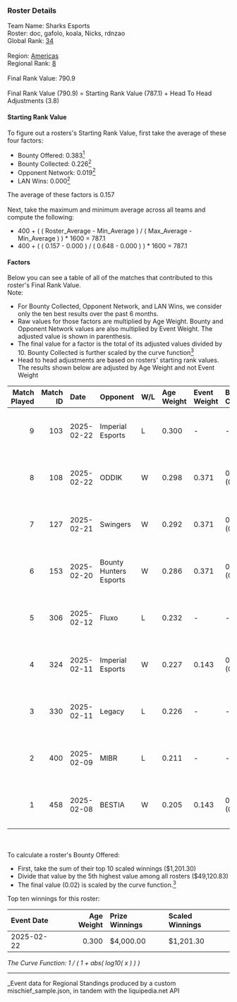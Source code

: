 ### Roster Details<br />
Team Name: Sharks Esports<br />
Roster: doc, gafolo, koala, Nicks, rdnzao<br />
Global Rank: [34](../../standings_global_2025_07_07.md)<br />
<br />
Region: [Americas]( ../../standings_americas_2025_07_07.md)<br />
Regional Rank: [8]( ../../standings_americas_2025_07_07.md)<br />
<br />
Final Rank Value:  790.9<br />
<br />
Final Rank Value (790.9) = Starting Rank Value (787.1) + Head To Head Adjustments (3.8)<br />

#### Starting Rank Value<br />
To figure out a rosters's Starting Rank Value, first take the average of these four factors:<br />
- Bounty Offered: 0.383[<sup>1</sup>](#table2)
- Bounty Collected: 0.226[<sup>2</sup>](#table1)
- Opponent Network: 0.019[<sup>2</sup>](#table1)
- LAN Wins: 0.000[<sup>2</sup>](#table1)

The average of these factors is 0.157<br />
<br />
Next, take the maximum and minimum average across all teams and compute the following:<br />
- 400 + ( ( Roster_Average - Min_Average ) / ( Max_Average - Min_Average ) ) * 1600 = 787.1
- 400 + ( ( 0.157 - 0.000 ) / ( 0.648 - 0.000 ) ) * 1600 = 787.1


#### Factors<br />
Below you can see a table of all of the matches that contributed to this roster's Final Rank Value.<br />
Note:<br />

- For Bounty Collected, Opponent Network, and LAN Wins, we consider only the ten best results over the past 6 months.
- Raw values for those factors are multiplied by Age Weight. Bounty and Opponent Network values are also multiplied by Event Weight. The adjusted value is shown in parenthesis.
- The final value for a factor is the total of its adjusted values divided by 10. Bounty Collected is further scaled by the curve function[<sup>3</sup>](#curveFunction)
- Head to head adjustments are based on rosters' starting rank values. The results shown below are adjusted by Age Weight and not Event Weight
<span id="table1"></span><br />


| Match Played | Match ID | Date       | Opponent               | W/L | Age Weight | Event Weight | Bounty Collected | Opponent Network | LAN Wins  | H2H Adj. | Roster                            |
| -: | -: | :- | :- | :- | :- | :- | :- | :- | :- | -: | :- |
|            9 |      103 | 2025-02-22 | Imperial Esports       | L   | 0.300      | -            | -                | -                | -         |    -3.67 | doc, gafolo, koala, Nicks, rdnzao |
|            8 |      108 | 2025-02-22 | ODDIK                  | W   | 0.298      | 0.371        | 0.009 (0.001)    | 0.638 (0.071)    | 0 (0.000) |     3.95 | doc, gafolo, koala, Nicks, rdnzao |
|            7 |      127 | 2025-02-21 | Swingers               | W   | 0.292      | 0.371        | 0.005 (0.000)    | 0.395 (0.043)    | 0 (0.000) |     3.60 | doc, gafolo, koala, Nicks, rdnzao |
|            6 |      153 | 2025-02-20 | Bounty Hunters Esports | W   | 0.286      | 0.371        | 0.000 (0.000)    | 0.358 (0.038)    | 0 (0.000) |     1.69 | doc, gafolo, koala, Nicks, rdnzao |
|            5 |      306 | 2025-02-12 | Fluxo                  | L   | 0.232      | -            | -                | -                | -         |    -4.10 | doc, gafolo, koala, Nicks, rdnzao |
|            4 |      324 | 2025-02-11 | Imperial Esports       | W   | 0.227      | 0.143        | 0.061 (0.002)    | 0.910 (0.029)    | 0 (0.000) |     4.42 | doc, gafolo, koala, Nicks, rdnzao |
|            3 |      330 | 2025-02-11 | Legacy                 | L   | 0.226      | -            | -                | -                | -         |    -3.95 | doc, gafolo, koala, Nicks, rdnzao |
|            2 |      400 | 2025-02-09 | MIBR                   | L   | 0.211      | -            | -                | -                | -         |    -0.82 | doc, gafolo, koala, Nicks, rdnzao |
|            1 |      458 | 2025-02-08 | BESTIA                 | W   | 0.205      | 0.143        | 0.007 (0.000)    | 0.333 (0.010)    | 0 (0.000) |     2.66 | doc, gafolo, koala, Nicks, rdnzao |

<br />
<span id="table2"></span><br />
To calculate a roster's Bounty Offered:<br />

- First, take the sum of their top 10 scaled winnings ($1,201.30)
- Divide that value by the 5th highest value among all rosters ($49,120.83)
- The final value (0.02) is scaled by the curve function.[<sup>3</sup>](#curveFunction)

Top ten winnings for this roster:<br />

| Event Date | Age Weight | Prize Winnings | Scaled Winnings |
| :- | -: | :- | :- |
| 2025-02-22 |      0.300 | $4,000.00      | $1,201.30       |


<span id="curveFunction"></span>_The Curve Function: 1 / ( 1 + abs( log10( x ) ) )_<br />

---
_Event data for Regional Standings produced by a custom mischief_sample.json, in tandem with the liquipedia.net API<br />
